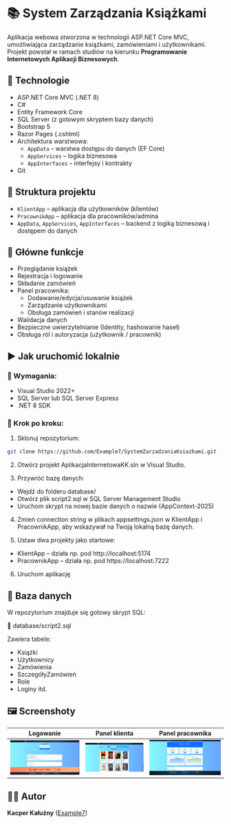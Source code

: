 # 📚 System Zarządzania Książkami

Aplikacja webowa stworzona w technologii ASP.NET Core MVC, umożliwiająca zarządzanie książkami, zamówieniami i użytkownikami. Projekt powstał w ramach studiów na kierunku **Programowanie Internetowych Aplikacji Biznesowych**.

## 🔧 Technologie

- ASP.NET Core MVC (.NET 8)
- C#
- Entity Framework Core
- SQL Server (z gotowym skryptem bazy danych)
- Bootstrap 5
- Razor Pages (.cshtml)
- Architektura warstwowa:
  - `AppData` – warstwa dostępu do danych (EF Core)
  - `AppServices` – logika biznesowa
  - `AppInterfaces` – interfejsy i kontrakty
- Git

## 🧩 Struktura projektu

- `KlientApp` – aplikacja dla użytkowników (klientów)
- `PracownikApp` – aplikacja dla pracowników/admina
- `AppData`, `AppServices`, `AppInterfaces` – backend z logiką biznesową i dostępem do danych

## 📌 Główne funkcje

- Przeglądanie książek
- Rejestracja i logowanie
- Składanie zamówień
- Panel pracownika:
  - Dodawanie/edycja/usuwanie książek
  - Zarządzanie użytkownikami
  - Obsługa zamówień i stanów realizacji
- Walidacja danych
- Bezpieczne uwierzytelnianie (Identity, hashowanie haseł)
- Obsługa ról i autoryzacja (użytkownik / pracownik)

## ▶️ Jak uruchomić lokalnie

### 🔹 Wymagania:
- Visual Studio 2022+  
- SQL Server lub SQL Server Express  
- .NET 8 SDK  

### 🔹 Krok po kroku:

1. Sklonuj repozytorium:

```bash
git clone https://github.com/Example7/SystemZarzadzaniaKsiazkami.git
```

2. Otwórz projekt AplikacjaInternetowaKK.sln w Visual Studio.

3. Przywróć bazę danych:

- Wejdź do folderu database/
- Otwórz plik script2.sql w SQL Server Management Studio
- Uruchom skrypt na nowej bazie danych o nazwie (AppContext-2025)

4. Zmień connection string w plikach appsettings.json w KlientApp i PracownikApp, aby wskazywał na Twoją lokalną bazę danych.

5. Ustaw dwa projekty jako startowe:
- KlientApp – działa np. pod http://localhost:5174
- PracownikApp – działa np. pod https://localhost:7222

6. Uruchom aplikację

## 💾 Baza danych

W repozytorium znajduje się gotowy skrypt SQL:

📁 database/script2.sql

Zawiera tabele:
- Książki
- Użytkownicy
- Zamówienia
- SzczegółyZamówień
- Role
- Loginy itd.

## 🖼️ Screenshoty

| Logowanie | Panel klienta | Panel pracownika |
|-----------|----------------|------------------|
| ![logowanie](screenshots/logowanie_page.png) | ![klient](screenshots/klient_page.png) | ![pracownik](screenshots/pracownik_page.png) |

## 👨‍💻 Autor
**Kacper Kałużny** ([Example7](https://github.com/Example7))

